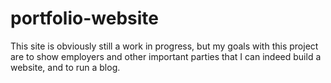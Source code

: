 # portfolio-website
This site is obviously still a work in progress, but my goals with this project are to show employers and other important parties that I can indeed build a website, and to run a blog.
